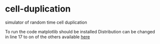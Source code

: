 # cell-duplication
simulator of random time cell duplication

To run the code matplotlib should be installed
Distribution can be changed in line 17 to on of the others available [here](https://docs.python.org/3/library/random.html#random.betavariate)
